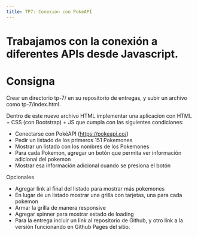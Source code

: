 ```yaml
---
title: TP7: Conexión con PokéAPI
---
```

# Trabajamos con la conexión a diferentes APIs desde Javascript.

# Consigna
Crear un directorio tp-7/ en su repositorio de entregas, y subir un archivo como tp-7/index.html.

Dentro de este nuevo archivo HTML implementar una aplicacion con HTML + CSS (con Bootstrap) + JS que cumpla con las siguientes condiciones:

 - Conectarse con PokéAPI (https://pokeapi.co/)
 - Pedir un listado de los primeros 151 Pokemones
 - Mostrar un listado con los nombres de los Pokemones
 - Para cada Pokemon, agregar un botón que permita ver información adicional del pokemon
 - Mostrar esa información adicional cuando se presiona el botón

Opcionales

 - Agregar link al final del listado para mostrar más pokemones
 - En lugar de un listado mostrar una grilla con tarjetas, una para cada pokemon
 - Armar la grilla de manera responsive
 - Agregar spinner para mostrar estado de loading
 - Para la entrega incluir un link al repositorio de Github, y otro link a la versión funcionando en Github Pages del sitio.